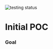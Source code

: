 ![testing status](https://github.com/rtucker-mozilla/multilint/actions/workflows/nosetests.yml/badge.svg)
# Initial POC #
### Goal ###

